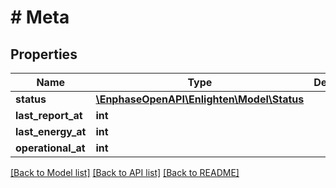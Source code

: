 # # Meta

## Properties

Name | Type | Description | Notes
------------ | ------------- | ------------- | -------------
**status** | [**\EnphaseOpenAPI\Enlighten\Model\Status**](Status.md) |  |
**last_report_at** | **int** |  |
**last_energy_at** | **int** |  |
**operational_at** | **int** |  |

[[Back to Model list]](../../README.md#models) [[Back to API list]](../../README.md#endpoints) [[Back to README]](../../README.md)
